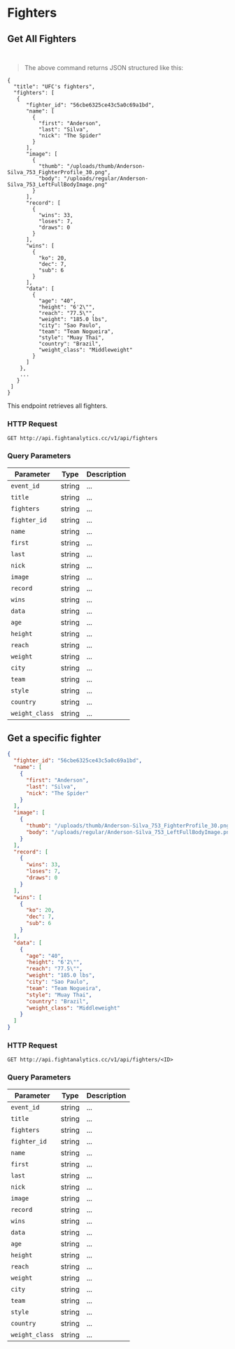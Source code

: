 
# Fighters

## Get All Fighters

```ruby
```

```javascript
```

> The above command returns JSON structured like this:

```
{
  "title": "UFC's fighters",
  "fighters": [
   {
      "fighter_id": "56cbe6325ce43c5a0c69a1bd",
      "name": [
        {
          "first": "Anderson",
          "last": "Silva",
          "nick": "The Spider"
        }
      ],
      "image": [
        {
          "thumb": "/uploads/thumb/Anderson-Silva_753_FighterProfile_30.png",
          "body": "/uploads/regular/Anderson-Silva_753_LeftFullBodyImage.png"
        }
      ],
      "record": [
        {
          "wins": 33,
          "loses": 7,
          "draws": 0
        }
      ],
      "wins": [
        {
          "ko": 20,
          "dec": 7,
          "sub": 6
        }
      ],
      "data": [
        {
          "age": "40",
          "height": "6'2\"",
          "reach": "77.5\"",
          "weight": "185.0 lbs",
          "city": "Sao Paulo",
          "team": "Team Nogueira",
          "style": "Muay Thai",
          "country": "Brazil",
          "weight_class": "Middleweight"
        }
      ]
    },
    ...
   }
 ]
}
```

This endpoint retrieves all fighters.

### HTTP Request

`GET http://api.fightanalytics.cc/v1/api/fighters`

### Query Parameters

Parameter | Type | Description
--------- | ------- | -----------
`event_id` | string | ...
`title` | string | ...
`fighters` | string | ...
`fighter_id` | string | ...
`name` | string | ...
`first` | string | ...
`last` | string | ...
`nick` | string | ...
`image` | string | ...
`record` | string | ...
`wins` | string | ...
`data` | string | ...
`age` | string | ...
`height` | string | ...
`reach` | string | ...
`weight` | string | ...
`city` | string | ...
`team` | string | ...
`style` | string | ...
`country` | string | ...
`weight_class` | string | ...



## Get a specific fighter

```json
{
  "fighter_id": "56cbe6325ce43c5a0c69a1bd",
  "name": [
    {
      "first": "Anderson",
      "last": "Silva",
      "nick": "The Spider"
    }
  ],
  "image": [
    {
      "thumb": "/uploads/thumb/Anderson-Silva_753_FighterProfile_30.png",
      "body": "/uploads/regular/Anderson-Silva_753_LeftFullBodyImage.png"
    }
  ],
  "record": [
    {
      "wins": 33,
      "loses": 7,
      "draws": 0
    }
  ],
  "wins": [
    {
      "ko": 20,
      "dec": 7,
      "sub": 6
    }
  ],
  "data": [
    {
      "age": "40",
      "height": "6'2\"",
      "reach": "77.5\"",
      "weight": "185.0 lbs",
      "city": "Sao Paulo",
      "team": "Team Nogueira",
      "style": "Muay Thai",
      "country": "Brazil",
      "weight_class": "Middleweight"
    }
  ]
}
```
### HTTP Request



`GET http://api.fightanalytics.cc/v1/api/fighters/<ID>`

### Query Parameters

Parameter | Type | Description
--------- | ------- | -----------
`event_id` | string | ...
`title` | string | ...
`fighters` | string | ...
`fighter_id` | string | ...
`name` | string | ...
`first` | string | ...
`last` | string | ...
`nick` | string | ...
`image` | string | ...
`record` | string | ...
`wins` | string | ...
`data` | string | ...
`age` | string | ...
`height` | string | ...
`reach` | string | ...
`weight` | string | ...
`city` | string | ...
`team` | string | ...
`style` | string | ...
`country` | string | ...
`weight_class` | string | ...